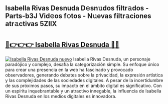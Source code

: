 ## Isabella Rivas Desnuda D𝚎sn𝚞dos filtr𝚊dos - Parts-b3J Vid𝚎os f𝚘tos - N𝚞evas filtr𝚊ciones atr𝚊ctivas 5ZIlX

# <h2><a href="http://mb9xxc.tromn.icu/?c=Isabella+Rivas+Desnuda">🔗👉👉👉 Isabella Rivas Desnuda 🔗🔗</a></h2>

[![Isabella Rivas Desnuda nuevo](https://i.imgur.com/pEAQMta.gif)](http://mb9xxc.tromn.icu/?c=Isabella+Rivas+Desnuda)
Isabella Rivas Desnuda, un personaje paradójico y complejo, desafía la categorización simple. Su enfoque único para crear una presencia en la web ha fascinado y provocado observadores, generando debates sobre la privacidad, la expresión artística y las complejidades de las sociedades digitales. A pesar de la incertidumbre de sus próximos pasos, su impacto en el ámbito digital es significativo. Con un espíritu inquebrantable y un atractivo innegable, la influencia de Isabella Rivas Desnuda en los medios digitales es innovadora.
